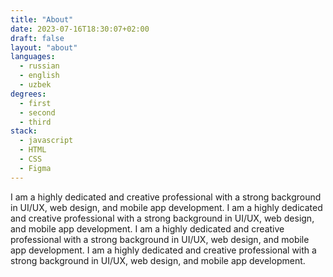 ```yaml
---
title: "About"
date: 2023-07-16T18:30:07+02:00
draft: false
layout: "about"
languages:
  - russian
  - english
  - uzbek
degrees:
  - first
  - second
  - third
stack:
  - javascript
  - HTML
  - CSS
  - Figma
---
```


I am a highly dedicated and creative professional with a strong background in UI/UX, web design, and mobile app development. I am a highly dedicated and creative professional with a strong background in UI/UX, web design, and mobile app development. I am a highly dedicated and creative professional with a strong background in UI/UX, web design, and mobile app development. I am a highly dedicated and creative professional with a strong background in UI/UX, web design, and mobile app development. 